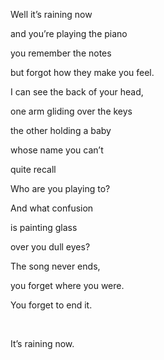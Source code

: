 Well it’s raining now 

and you’re playing the piano 

you remember the notes

but forgot how they make you feel. 

I can see the back of your head, 

one arm gliding over the keys

the other holding a baby

whose name you can’t

quite recall

Who are you playing to? 

And what confusion 

is painting glass

over you dull eyes? 

The song never ends, 

you forget where you were. 

You forget to end it. 

<br />

It’s raining now. 
